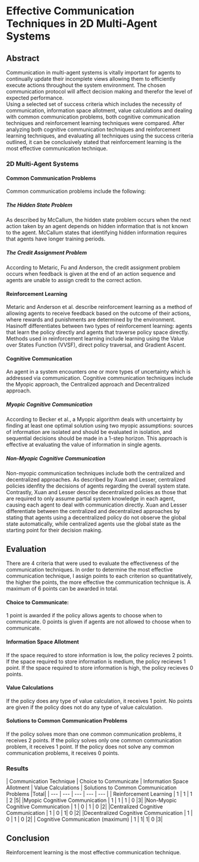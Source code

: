 # Effective Communication Techniques in 2D Multi-Agent Systems

## Abstract

Communication in multi-agent systems is vitally important for agents to continually update their incomplete views allowing them to efficiently execute actions throughout the system environment. 
The chosen communication protocol will affect decision making and therefor the level of expected performance.  
Using a selected set of success criteria which includes the necessity of communication, information space allotment, value calculations and dealing with common communication problems, 
both cognitive communication techniques and reinforcement learning techniques were compared.  After analyzing both cognitive communication techniques and reinforcement learning techniques, 
and evaluating all techniques using the success criteria outlined, it can be conclusively stated that reinforcement learning is the most effective communication technique. 

### 2D Multi-Agent Systems

#### Common Communication Problems
Common communication problems include the following:

##### The Hidden State Problem
As described by McCallum, the hidden state problem occurs when the next action taken by an agent depends on hidden information that is not known to the agent. McCallum 
states that identifying hidden information requires that agents have longer training periods. 

##### The Credit Assignment Problem
According to Metaric, Fu and Anderson, the credit assignment problem occurs when feedback is given at the end of an action sequence and agents are unable to assign credit to the correct action.

#### Reinforcement Learning
Metaric and Anderson et al. describe reinforcement learning as a method of allowing agents to receive feedback based on the outcome of their actions, where rewards and
punishments are determined by the environment.
Hasinoff differentiates between two types of reinforcement learning: agents that learn the policy directly and agents that traverse policy space directly.
Methods used in reinforcement learning include learning using the Value over States Function (VVSF), direct policy traversal, and Gradient Ascent.

#### Cognitive Communication
An agent in a system encounters one or more types of uncertainty which is addressed via communication.
Cognitive communication techniques include the Myopic approach, the Centralized approach and Decentralized approach.

##### Myopic Cognitive Communication
According to Becker et al., a Myopic algorithm deals with uncertainty by finding at least one optimal solution using two myopic assumptions:
sources of information are isolated and should be evaluated in isolation, and sequential decisions should be made in a 1-step horizon.
This approach is effective at evaluating the value of information in single agents.

##### Non-Myopic Cognitive Communication
Non-myopic communication techniques include both the centralized and decentralized approaches.
As described by Xuan and Lesser, centralized policies idenfity the decisions of agents regarding the overall system state.
Contrastly, Xuan and Lesser describe decentralized policies as those that are required to only assume partial system knowledge in each agent, causing each agent to deal with communication directly.
Xuan and Lesser differentiate between the centralized and decentralized approaches by stating that agents using a decentralized policy do not observe the global state automatically, while centralized agents use the global
state as the starting point for their decision making.


## Evaluation
There are 4 criteria that were used to evaluate the effectiveness of the communication techniques.  In order to determine the most effective communication technique, I assign points to each criterion so 
quantitatively, the higher the points, the more effective the communication technique is.
A maximum of 6 points can be awarded in total.

#### Choice to Communicate:

1 point is awarded if the policy allows agents to choose when to communicate. 0 points is given if agents are not allowed to choose when to communicate.

#### Information Space Allotment
If the space required to store information is low, the policy recieves 2 points. If the space required to store information  is medium, the policy recieves 1 point. If the space required to store information is high, the policy recieves 0 points.

#### Value Calculations
If the policy does any type of value calculation, it receives 1 point. No points are given if the policy does not do any type of value calculation.

#### Solutions to Common Communication Problems
If the policy solves more than one common communication problems, it receives 2 points. If the policy solves only one common communication problem, it receives 1 point. If the policy does not solve any common communication problems, it receives 0 points.

### Results

| Communication Technique | Choice to Communicate | Information Space Allotment | Value Calculations | Solutions to Common Communication Problems |Total|
| --- | --- | --- | --- | --- |
| Reinforcement Learning | 1 | 1 | 1 | 2 |5|
|Myopic Cognitive Communication | 1 | 1 | 1 | 0 |3|
|Non-Myopic Cognitive Communication | 1 | 0 | 1 | 0 |2|
|Centralized Cognitive Communication | 1 | 0 | 1| 0 |2|
|Decentralized Cognitive Communication | 1 | 0 | 1 | 0 |2|
| Cognitive Communication (maximum) | 1 | 1| 1| 0 |3|



## Conclusion
Reinforcement learning is the most effective communication technique.